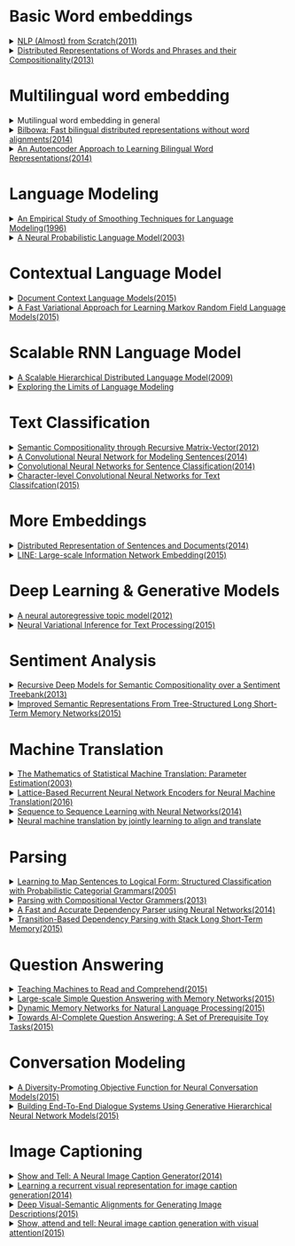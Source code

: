# Basic Word embeddings
<details>
<summary>
<a href="http://www.jmlr.org/papers/volume12/collobert11a/collobert11a.pdf">NLP (Almost) from Scratch(2011)</a>
</summary>

- Contributions
  - Neural-Net based general framework which is applicable to variety of NLP tasks
    - POS tagging, chunking, NER, Semantic role labeling, Parsing, Anaphora resolution, word-sense disambiguation, ...

- Fully-supervised approach
  - Features for words are extracted
  - Embed the words to a latent vector space(word feature space).
  - Learn higher level features from the latent vector inputs.
  - Train to maximize the log-likelihood of training corpus

- Semi-supervised approach
  - Learn language models from a large-scale unlabeled data
  - Transfer Learning: Initialize the the word embeddings for supervised learning, using the parameters learned from unsupervised language models.

- Reference: 
</details>
<details>
<summary>
<a href="http://papers.nips.cc/paper/5021-distributed-representations-of-words-and-phrases-and-their-compositionality.pdf">Distributed Representations of Words and Phrases and their Compositionality(2013)</a>
</summary>

- Contribution
  - Efficient learning algorthm for word embedding tasks, using
    - Skip-gram
    - Negative Sampling
    - Subsampling
  - Good performance in semantic & syntatic analogy tasks

- How it works
  - Negative Sampling: Learn word embeddings so that the embeddings can be used to discriminate the words from the training corpus against the noise words.
  - Subsampling: during training, ignore frequent words by a certain probability(somewhat similar to dropouts)

- Notes
  - In general, CBOW model is faster to train.
  - In general, Skip-gram model shows decent performance for all tasks, relative to the CBOW model.

- Limitations
  - One word, one embedding -> polysemy, or global word context is ignored
  - Cannot utilize the morphological information well: car != cars
</details>



# Multilingual word embedding
<details>
<summary>Mutilingual word embedding in general</summary>

- Motivation for Multilingual word embedding
  - Goal: Learns word embeddings that can generalize over *different languages* and *different  NLP tasks*
  - Why it is needed: For Transfer Learning. Labeled text data is abundant for only few languages(e.g. English), so it may be a good idea to transfer the representations from the languages with abundant labeled text data to the languages with scarce text data for a NLP task.
</details>

<details>
<summary>
<a href="https://arxiv.org/abs/1410.2455">Bilbowa: Fast bilingual distributed representations without word alignments(2014)</a>
</summary>

- Previous Approaches
  - Offline Alignment: Learn word embeddings for each languages separately, and learn the projection from one language to the other. The quality of a generalized projection is questionable.
  - Parallel-Only: Train word embeddings simultaneously for both languages, using only the training sentences that can be aligned in parallel. Only utilizes limited amount of data.
  - Jointly-Trained: Train monolingual word embeddings with cross-lingual penalized loss function. Slow to train.
- How it works
  - Takes the Jointly Trained Approach, with the following modifications:
    - Replaces softmax objective with the noise-contrastive objective(as in word2vec)
    - Sampling algorithm to approximate the cross-lingual loss
- Contributions
  - Enhances the training speed using the Jointly-Trained Approach
- Limitations
  - Still slow
  - Tested only on English-German, English-Spanish pairs
</details>

<details>
<summary>
<a href="https://papers.nips.cc/paper/5270-an-autoencoder-approach-to-learning-bilingual-word-representations.pdf">An Autoencoder Approach to Learning Bilingual Word Representations(2014)</a>
</summary>

- How it works
  - Uses Autoencoder to obtain latent representation of bilingual representation of words
  - A bag-of-words in language $A$ will be reconstructed to the corresponding bag-of-words in another language $B$
- vs Bilbowa
  - Nonlinear transformation of inputs
- Limitations
  - Evaluated on the limited dataset.(EN-German)
</details>

# Language Modeling
<details>
<summary>
<a href="http://aclweb.org/anthology/P96-1041">An Empirical Study of Smoothing Techniques for Language Modeling(1996)</a>
</summary>

- Motivation: Limitations of traditional discrete n-gram based Language Models
  - n-gram based discrete word representation suffers from the **curse of dimensionality**
    - $\left| V \right|$ is often very large, so word counts are often very sparse with many zero entries
    - Too many parameters(probabilities) to learn, because of the high dimensionality
    - Generalizes poorly: a small change in a discrete variable may result in a dramatic impact on the estimation.
  - Smoothing techniques mitigate the problem to a certain degree.
- Contribution
  - Empirical Comparison between various smoothing methods for **n-gram based discrete, count-based statistical language models**
  - Proposes two new smoothing methods that works quite well
- Summary
  - Katz smoothing, Jelinek-Mercer Smoothing works well
  - New methods proposed in the paper(one-count, average-count) also works well
</details>

<details>
<summary>
<a href="http://www.jmlr.org/papers/volume3/bengio03a/bengio03a.pdf">A Neural Probabilistic Language Model(2003)</a>
</summary>

- Contributions
  - Proposes **distributed representation of words** to tackle the **curse of dimensionality** for discrete n-gram based language models
  - Learns both the pdf for word distributions and the distributed representations of words in linear time.
- How it works
  - Represent each words by **latent feature vectors**, so that similar words can have similar representations.
  - **Use Neural Networks to map the feature vectors to logits**, and output the word probabilities by letting the logits pass through another softmax layer.
    $$
    \begin{eqnarray}
    &\hat{P}(w_t|w_{t-1},...,w_{t-n+1})=\frac{e^{y_{w_t}}}{\sum_{i=1}^{|V|}{e^{y_i}}}\\
    &y=nn(v(w_{t-1}),...,v(w_{t-n+1});\theta)\in\mathbb{R}^{|V|}\\
    &y_i:\text{logit of the i-th word, given }w_{t-1},...,w_{t-n+1}\\
    &nn:\text{a neural network}\\
    &v(w_t):\text{distributed representation of }w_t
    \end{eqnarray}
    $$
  - Optimizes the training corpus log-likelihood using SGD
- Limitations
  - Slow to train(at 2003)
  - Context length should be fixed
</details>

# Contextual Language Model
<details>
<summary>
<a href="https://arxiv.org/pdf/1511.03962.pdf">Document Context Language Models(2015)</a>
</summary>

- Problems with Previous Language Models
  - Neural Language Models(Bengio et al. 2003): supports only fixed-length context
  - Recurrent Neural Network Language Models(2010)
    - pros: Possible to condition on contexts of arbitrary length
    - cons
      - **Document-level context is ignored**: Context scope is limited to sentence-level, so information from the previous sentences are ignored.
      - Problems with learning document-level context in conventional RNNLMs
        - Conventonal RNNLMs learn Language Models on documents by regarding the whole document as a single sentence.
        - Information decay:  In this case, meaningful document-level information fail to survive for a long time.
        - Difficulty in learning: Since the whole document is feeded as an input, RNNLMs should deal with with many time steps when learning.
- Document Context Language Models
  - Contributions
    - Incorporates the information from a previous setence as a context to the following sentence.
    - 'Short-circuit' approach: Feed the information from a previous sentence **directly** to the LSTM layers that processes the current sentence.
</details>

<details>
<summary>
<a href="http://proceedings.mlr.press/v37/jernite15.pdf">A Fast Variational Approach for Learning Markov Random Field Language Models(2015)</a>
</summary>

- Contributions
  - Proposes an Efficient Variational Inference Algorithm for MRF-based Language Models
- vs Neural Language Models
  - MRF LM optimizes the **global** data likelihood, given the order $K$ for the Markov Sequence Model. In contrast, Neural LMs try to extract one token at a time, and optimizes only locally.
  - Each words(nodes) connect to their $K$ neighbors. The $K$ neighbors of a word is defined as the context of the word.
</details>

# Scalable RNN Language Model
<details>
<summary>
<a href="https://papers.nips.cc/paper/3583-a-scalable-hierarchical-distributed-language-model.pdf">A Scalable Hierarchical Distributed Language Model(2009)</a>
</summary>
</details>

<details>
<summary>
<a href="https://arxiv.org/abs/1602.02410">Exploring the Limits of Language Modeling</a>
</summary>
</details>
  
# Text Classification
<details>
<summary>
<a href="https://nlp.stanford.edu/pubs/SocherHuvalManningNg_EMNLP2012.pdf">Semantic Compositionality through Recursive Matrix-Vector(2012)</a>
</summary>
</details>

<details>
<summary>
<a href="http://www.aclweb.org/anthology/P14-1062">A Convolutional Neural Network for Modeling Sentences(2014)</a>
</summary>
</details>

<details>
<summary>
<a href="http://emnlp2014.org/papers/pdf/EMNLP2014181.pdf">Convolutional Neural Networks for Sentence Classification(2014)</a>
</summary>
</details>

<details>
<summary>
<a href="https://arxiv.org/abs/1509.01626">Character-level Convolutional Neural Networks for Text Classifcation(2015)</a>
</summary>
</details>
  
# More Embeddings
<details>
<summary>
<a href="https://cs.stanford.edu/~quocle/paragraph_vector.pdf">Distributed Representation of Sentences and Documents(2014)</a>
</summary>
</details>

<details>
<summary>
<a href="https://arxiv.org/pdf/1503.03578.pdf">LINE: Large-scale Information Network Embedding(2015)</a>
</summary>
</details>

# Deep Learning & Generative Models
<details>
<summary>
<a href="https://papers.nips.cc/paper/4613-a-neural-autoregressive-topic-model.pdf">A neural autoregressive topic model(2012)</a>
</summary>
</details>

<details>
<summary>
<a href="https://arxiv.org/pdf/1511.06038.pdf">Neural Variational Inference for Text Processing(2015)</a>
</summary>
</details>

# Sentiment Analysis
<details>
<summary>
<a href="https://nlp.stanford.edu/~socherr/EMNLP2013_RNTN.pdf">Recursive Deep Models for Semantic Compositionality over a Sentiment Treebank(2013)</a>
</summary>
</details>

<details>
<summary>
<a href="http://www.aclweb.org/anthology/P15-1150">Improved Semantic Representations From Tree-Structured Long Short-Term Memory Networks(2015)</a>
</summary>
</details>

# Machine Translation
<details>
<summary>
<a href="http://www.aclweb.org/anthology/J93-2003">The Mathematics of Statistical Machine Translation: Parameter Estimation(2003)</a>
</summary>
</details>

<details>
<summary>
<a href="https://arxiv.org/pdf/1609.07730.pdf">Lattice-Based Recurrent Neural Network Encoders for Neural Machine Translation(2016)</a>
</summary>
</details>

<details>
<summary>
<a href="https://papers.nips.cc/paper/5346-sequence-to-sequence-learning-with-neural-networks.pdf">Sequence to Sequence Learning with Neural Networks(2014)</a>
</summary>
</details>

<details>
<summary>
<a href="https://arxiv.org/abs/1409.0473">Neural machine translation by jointly learning to align and translate</a>
</summary>
</details>

# Parsing
<details>
<summary>
<a href="https://homes.cs.washington.edu/~lsz/papers/zc-uai05.pdf">Learning to Map Sentences to Logical Form: Structured Classification with Probabilistic Categorial Grammars(2005)</a>
</summary>
</details>

<details>
<summary>
<a href="https://nlp.stanford.edu/pubs/SocherBauerManningNg_ACL2013.pdf">Parsing with Compositional Vector Grammers(2013)</a>
</summary>
</details>

<details>
<summary>
<a href="https://cs.stanford.edu/~danqi/papers/emnlp2014.pdf">A Fast and Accurate Dependency Parser using Neural Networks(2014)</a>
</summary>
</details>

<details>
<summary>
<a href="http://www.cs.cmu.edu/~lingwang/papers/acl2015.pdf">Transition-Based Dependency Parsing with Stack Long Short-Term Memory(2015)</a>
</summary>
</details>

# Question Answering
<details>
<summary>
<a href="http://papers.nips.cc/paper/5945-teaching-machines-to-read-and-comprehend.pdf">Teaching Machines to Read and Comprehend(2015)</a>
</summary>
</details>

<details>
<summary>
<a href="https://arxiv.org/pdf/1506.02075.pdf">Large-scale Simple Question Answering with Memory Networks(2015)</a>
</summary>
</details>

<details>
<summary>
<a href="https://arxiv.org/pdf/1506.07285.pdf">Dynamic Memory Networks for Natural Language Processing(2015)</a>
</summary>
</details>

<details>
<summary>
<a href="https://arxiv.org/pdf/1502.05698.pdf">Towards AI-Complete Question Answering: A Set of Prerequisite Toy Tasks(2015)</a>
</summary>
</details>

# Conversation Modeling
<details>
<summary>
<a href="https://arxiv.org/pdf/1510.03055.pdf">A Diversity-Promoting Objective Function for Neural Conversation Models(2015)</a>
</summary>
</details>

<details>
<summary>
<a href="https://arxiv.org/pdf/1507.04808.pdf">Building End-To-End Dialogue Systems Using Generative Hierarchical Neural Network Models(2015)</a>
</summary>
</details>

# Image Captioning
<details>
<summary>
<a href="https://arxiv.org/pdf/1411.4555.pdf">Show and Tell: A Neural Image Caption Generator(2014)</a>
</summary>
</details>

<details>
<summary>
<a href="https://arxiv.org/pdf/1411.5654.pdf">Learning a recurrent visual representation for image caption generation(2014)</a>
</summary>
</details>

<details>
<summary>
<a href="https://cs.stanford.edu/people/karpathy/cvpr2015.pdf">Deep Visual-Semantic Alignments for Generating Image Descriptions(2015)</a>
</summary>
</details>

<details>
<summary>
<a href="https://arxiv.org/pdf/1502.03044.pdf">Show, attend and tell: Neural image caption generation with visual attention(2015)</a>
</summary>
</details>